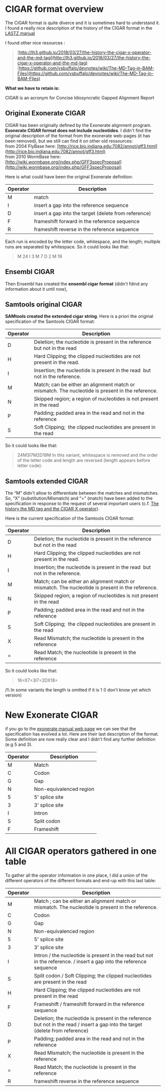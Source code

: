# CIGAR format overview

The CIGAR format is quite diverce and it is sometimes hard to understand it.
I found a really nice description of the history of the CIGAR format in the [LASTZ manual](http://www.bx.psu.edu/~rsharris/lastz/newer/README.lastz-1.02.40.html#ex_cigar)

I found other nice resources :
>[http://lh3.github.io/2018/03/27/the-history-the-cigar-x-operator-and-the-md-tag](http://lh3.github.io/2018/03/27/the-history-the-cigar-x-operator-and-the-md-tag)
>[https://github.com/vsbuffalo/devnotes/wiki/The-MD-Tag-in-BAM-Files](https://github.com/vsbuffalo/devnotes/wiki/The-MD-Tag-in-BAM-Files)


**What we have to retain is:**

CIGAR is an acronym for Concise Idiosyncratic Gapped Alignment Report

## Original Exonerate CIGAR

CIGAR has been originally defined by the Exonerate alignment program.
 **Exonerate CIGAR format does not include nucleotides**. I didn't find the original description of the format from the exonerate web-pages (it has been removed), but we still can find it on other old ressources: </br>
from 2004 FlyBase here: [http://rice.bio.indiana.edu:7082/annot/gff3.html](http://rice.bio.indiana.edu:7082/annot/gff3.html) </br>
from 2010 WormBase here: [http://wiki.wormbase.org/index.php/GFF3specProposal](http://wiki.wormbase.org/index.php/GFF3specProposal) </br>

Here is what could have been the original Exonerate definition:

Operator | Description
-- | --
M    |    match
I     |   insert a gap into the reference sequence
D    |   insert a gap into the target (delete from reference)
F     |   frameshift forward in the reference sequence
R     |   frameshift reverse in the reference sequence

Each run is encoded by the letter code, whitespace, and the length; multiple runs are separated by whitespace. 
So it could looks like that:
>M 24 I 3 M 7 D 2 M 19

## Ensembl CIGAR
Then Ensembl has created the **ensembl cigar format** (didn't fdind any information about it until now),

## Samtools original CIGAR
**SAMtools created the extended cigar string**.
Here is a priori the original specification of the Samtools CIGAR format:

Operator | Description
-- | --
D | Deletion; the nucleotide is present in the reference but not in the read
H | Hard Clipping; the clipped nucleotides are not present in the read.
I | Insertion; the nucleotide is present in the read  but not in the reference.
M | Match; can be either an alignment match or mismatch. The nucleotide is present in the reference.
N | Skipped region; a region of nucleotides is not present in the read
P | Padding; padded area in the read and not in the reference
S | Soft Clipping;  the clipped nucleotides are present in the read

So it could looks like that:
>24M3I7M2D19M
In this variant, whitespace is removed and the order of the letter code and length are reversed (length appears before letter code).

## Samtools extended CIGAR

The “M” didn't allow to differentiate between the matches and mismatches. So, “X” (substitution/Mismatch) and “=”  (match) have been added to the specification in response to the request of several important users (c.f. [The history the MD tag and the CIGAR X operator](http://lh3.github.io/2018/03/27/the-history-the-cigar-x-operator-and-the-md-tag)). 

Here is the current specification of the Samtools CIGAR format:

Operator | Description
-- | --
D | Deletion; the nucleotide is present in the reference but not in the read
H | Hard Clipping; the clipped nucleotides are not present in the read.
I | Insertion; the nucleotide is present in the read  but not in the reference.
M | Match; can be either an alignment match or mismatch. The nucleotide is present in the reference.
N | Skipped region; a region of nucleotides is not present in the read
P | Padding; padded area in the read and not in the reference
S | Soft Clipping;  the clipped nucleotides are present in the read
X | Read Mismatch; the nucleotide is present in the reference
= | Read Match; the nucleotide is present in the reference

So it could looks like that:
>16=X7=3I7=2DX18=

/!\ In some variants the length is omitted if it is 1 (I don't know yet which version)

# New Exonerate CIGAR

if you go to the [exonerate manual web page](https://www.ebi.ac.uk/about/vertebrate-genomics/software/exonerate-manual) we can see that the specification has evolved a lot.
Here are their last description of the format. Some definition are now really clear and I didn't find any further definition (e.g 5 and 3).

Operator | Description
-- | --
M | Match
C | Codon
G | Gap
N | Non-equivalenced region
5 | 5' splice site
3 | 3' splice site
I | Intron
S | Split codon
F | Frameshift 

# All CIGAR operators gathered in one table

To gather all the operator information in one place,  I did a union of the different operators of the different formats and end-up with this last table:

Operator | Description
-- | --
M | Match ; can be either an alignment match or mismatch. The nucleotide is present in the reference.
C | Codon
G | Gap
N | Non-equivalenced region
5 | 5' splice site
3 | 3' splice site
I | Intron / the nucleotide is present in the read  but not in the reference. / insert a gap into the reference sequence
S | Split codon / Soft Clipping;  the clipped nucleotides are present in the read
H | Hard Clipping; the clipped nucleotides are not present in the read
F | Frameshift / frameshift forward in the reference sequence
D | Deletion; the nucleotide is present in the reference but not in the read / insert a gap into the target (delete from reference)
P | Padding; padded area in the read and not in the reference
X | Read Mismatch; the nucleotide is present in the reference
= | Read Match; the nucleotide is present in the reference
R     |   frameshift reverse in the reference sequence
